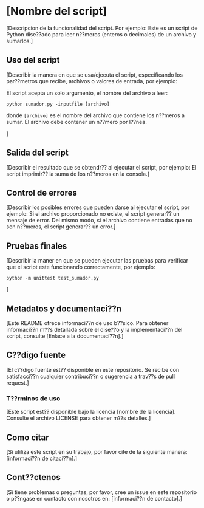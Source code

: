 # [Nombre del script]


[Descripcion de la funcionalidad del script. Por ejemplo:
Este es un script de Python dise??ado para leer n??meros (enteros o decimales) de un archivo y sumarlos.]  

## Uso del script

[Describir la manera en que se usa/ejecuta el script, especificando los par??metros que recibe, archivos o valores de entrada, por ejemplo:

El script acepta un solo argumento, el nombre del archivo a leer:

```
python sumador.py -inputfile [archivo]
```

donde `[archivo]` es el nombre del archivo que contiene los n??meros a sumar. El archivo debe contener un n??mero por l??nea.

]  

## Salida del script

[Describir el resultado que se obtendr?? al ejecutar el script, por ejemplo: El script imprimir?? la suma de los n??meros en la consola.] 

## Control de errores

[Describir los posibles errores que pueden darse al ejecutar el script, por ejemplo: Si el archivo proporcionado no existe, el script generar?? un mensaje de error. Del mismo modo, si el archivo contiene entradas que no son n??meros, el script generar?? un error.]  

## Pruebas finales

[Describir la maner en que se pueden ejecutar las pruebas para verificar que el script este funcionando correctamente, por ejemplo:  
```
python -m unittest test_sumador.py
```
]  


## Metadatos y documentaci??n

[Este README ofrece informaci??n de uso b??sico. Para obtener informaci??n m??s detallada sobre el dise??o y la implementaci??n del script, consulte [Enlace a la documentaci??n].]

## C??digo fuente

[El c??digo fuente est?? disponible en este repositorio. Se recibe con satisfacci??n cualquier contribuci??n o sugerencia a trav??s de pull request.]

### T??rminos de uso

[Este script est?? disponible bajo la licencia [nombre de la licencia]. Consulte el archivo LICENSE para obtener m??s detalles.]

## Como citar

[Si utiliza este script en su trabajo, por favor cite de la siguiente manera: [informaci??n de citaci??n].]

## Cont??ctenos

[Si tiene problemas o preguntas, por favor, cree un issue en este repositorio o p??ngase en contacto con nosotros en: [informaci??n de contacto].]
